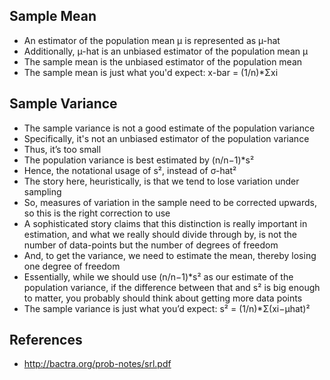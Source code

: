 ## Sample Mean
- An estimator of the population mean µ is represented as µ-hat
- Additionally, µ-hat is an unbiased estimator of the population mean µ
- The sample mean is the unbiased estimator of the population mean
- The sample mean is just what you'd expect: x-bar = (1/n)*Σxi

## Sample Variance
- The sample variance is not a good estimate of the population variance
- Specifically, it's not an unbiased estimator of the population variance
- Thus, it’s too small
- The population variance is best estimated by (n/n−1)*s²
- Hence, the notational usage of s², instead of σ-hat²
- The story here, heuristically, is that we tend to lose variation under sampling
- So, measures of variation in the sample need to be corrected upwards, so this is the right correction to use
- A sophisticated story claims that this distinction is really important in estimation, and what we really should divide through by, is not the number of data-points but the number of degrees of freedom
- And, to get the variance, we need to estimate the mean, thereby losing one degree of freedom
- Essentially, while we should use (n/n−1)*s² as our estimate of the population variance, if the difference between that and s² is big enough to matter, you probably should think about getting more data points
- The sample variance is just what you’d expect: s² = (1/n)*Σ(xi−µhat)²

## References
- http://bactra.org/prob-notes/srl.pdf
